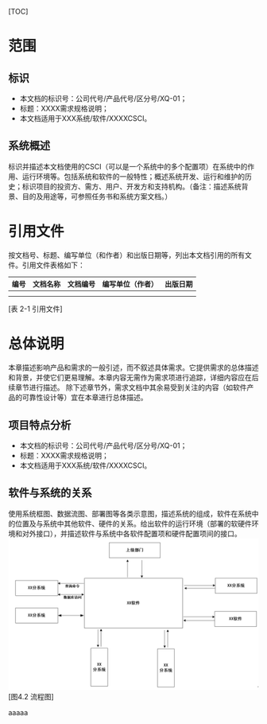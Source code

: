 [TOC]

# 范围
## 标识
* 本文档的标识号：公司代号/产品代号/区分号/XQ-01；
* 标题：XXXX需求规格说明；
* 本文档适用于XXX系统/软件/XXXXCSCI。
## 系统概述
标识并描述本文档使用的CSCI（可以是一个系统中的多个配置项）在系统中的作用、运行环境等。包括系统和软件的一般特性；概述系统开发、运行和维护的历史；标识项目的投资方、需方、用户、开发方和支持机构。（备注：描述系统背景、目的及用途等，可参照任务书和系统方案文档。）
# 引用文件
按文档号、标题、编写单位（和作者）和出版日期等，列出本文档引用的所有文件。引用文件表格如下：


|  编号 | 文档名称 | 文档编号 | 编写单位（作者） |  出版日期  |
|-------|---------|---------|-----------------|----------|
|    |   |   |   |   |
|    |   |   |   |   |
[表 2-1 引用文件]
# 总体说明
本章描述影响产品和需求的一般引述，而不叙述具体需求。它提供需求的总体描述和背景，并使它们更易理解。本章内容无需作为需求项进行追踪，详细内容应在后续章节进行描述。
除下述章节外，需求文档中其余易受到关注的内容（如软件产品的可靠性设计等）宜在本章进行总体描述。
## 项目特点分析
* 本文档的标识号：公司代号/产品代号/区分号/XQ-01；
* 标题：XXXX需求规格说明；
* 本文档适用于XXX系统/软件/XXXXCSCI。
## 软件与系统的关系
使用系统框图、数据流图、部署图等各类示意图，描述系统的组成，软件在系统中的位置及与系统中其他软件、硬件的关系。给出软件的运行环境（部署的软硬件环境和对外接口），并描述软件与系统中各软件配置项和硬件配置项间的接口。
![alt align.center](image/22.png)
[图4.2 流程图]

aaaaa

